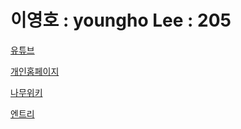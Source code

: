 # 이영호 : youngho Lee : 205

[유튜브](https://www.youtube.com/@205)


[개인홈페이지](이영호.com)


[나무위키](https://namu.wiki/w/이영호(2003))


[엔트리](http://naver.me/Gfv4UPbt)


